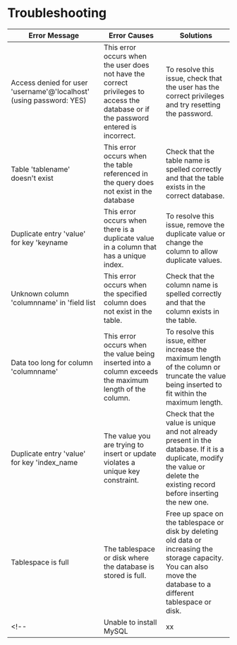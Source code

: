 # Troubleshooting

| **Error Message**       | **Error Causes** | **Solutions** |
| ----------------------- | ---------------- | ------------- |
| Access denied for user 'username'@'localhost' (using password: YES) | This error occurs when the user does not have the correct privileges to access the database or if the password entered is incorrect. | To resolve this issue, check that the user has the correct privileges and try resetting the password.
| Table 'tablename' doesn't exist |This error occurs when the table referenced in the query does not exist in the database | Check that the table name is spelled correctly and that the table exists in the correct database.
| Duplicate entry 'value' for key 'keyname | This error occurs when there is a duplicate value in a column that has a unique index. | To resolve this issue, remove the duplicate value or change the column to allow duplicate values. |
| Unknown column 'columnname' in 'field list | This error occurs when the specified column does not exist in the table.|Check that the column name is spelled correctly and that the column exists in the table. |
| Data too long for column 'columnname' | This error occurs when the value being inserted into a column exceeds the maximum length of the column.  | To resolve this issue, either increase the maximum length of the column or truncate the value being inserted to fit within the maximum length. |
| Duplicate entry 'value' for key 'index_name | The value you are trying to insert or update violates a unique key constraint. | Check that the value is unique and not already present in the database. If it is a duplicate, modify the value or delete the existing record before inserting the new one. |
| Tablespace is full |The tablespace or disk where the database is stored is full. |Free up space on the tablespace or disk by deleting old data or increasing the storage capacity. You can also move the database to a different tablespace or disk.|
<!-- | Unable to install MySQL | xx               | xx            | -->
